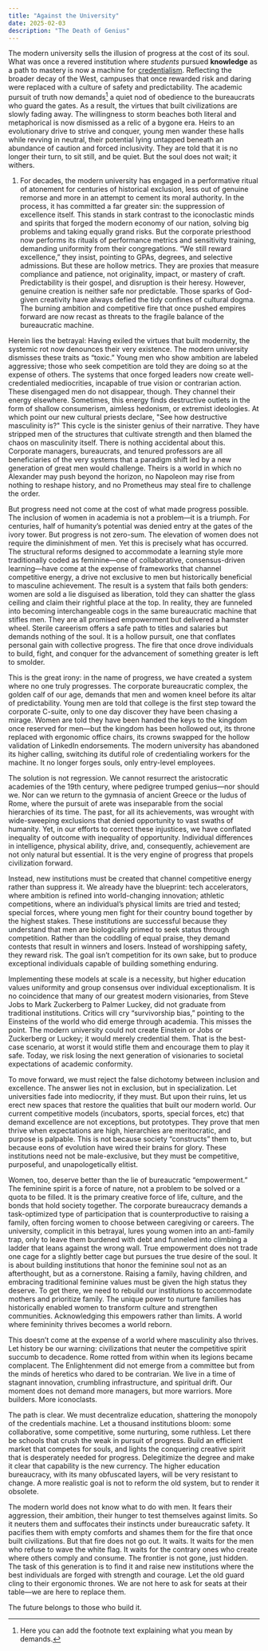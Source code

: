```yaml
---
title: "Against the University"
date: 2025-02-03
description: "The Death of Genius"
---
```


The modern university sells the illusion of progress at the cost of its soul. What was once a revered institution where *students* pursued **knowledge** as a path to mastery is now a machine for [credentialism](). Reflecting the broader decay of the West, campuses that once rewarded risk and daring were replaced with a culture of safety and predictability. The academic pursuit of truth now demands[^1] a quiet nod of obedience to the bureaucrats who guard the gates. As a result, the virtues that built civilizations are slowly fading away. The willingness to storm beaches both literal and metaphorical is now dismissed as a relic of a bygone era. Heirs to an evolutionary drive to strive and conquer, young men wander these halls while revving in neutral, their potential lying untapped beneath an abundance of caution and forced inclusivity. They are told that it is no longer their turn, to sit still, and be quiet. But the soul does not wait; it withers.

1. For decades, the modern university has engaged in a performative ritual of atonement for centuries of historical exclusion, less out of genuine remorse and more in an attempt to cement its moral authority. In the process, it has committed a far greater sin: the suppression of excellence itself. This stands in stark contrast to the iconoclastic minds and spirits that forged the modern economy of our nation, solving big problems and taking equally grand risks. But the corporate priesthood now performs its rituals of performance metrics and sensitivity training, demanding uniformity from their congregations. “We still reward excellence,” they insist, pointing to GPAs, degrees, and selective admissions. But these are hollow metrics. They are proxies that measure compliance and patience, not originality, impact, or mastery of craft. Predictability is their gospel, and disruption is their heresy. However, genuine creation is neither safe nor predictable. Those sparks of God-given creativity have always defied the tidy confines of cultural dogma. The burning ambition and competitive fire that once pushed empires forward are now recast as threats to the fragile balance of the bureaucratic machine.

Herein lies the betrayal: Having exiled the virtues that built modernity, the systemic rot now denounces their very existence. The modern university dismisses these traits as “toxic.” Young men who show ambition are labeled aggressive; those who seek competition are told they are doing so at the expense of others. The systems that once forged leaders now create well-credentialed mediocrities, incapable of true vision or contrarian action. These disengaged men do not disappear, though. They channel their energy elsewhere. Sometimes, this energy finds destructive outlets in the form of shallow consumerism, aimless hedonism, or extremist ideologies. At which point our new cultural priests declare, "See how destructive masculinity is?" This cycle is the sinister genius of their narrative. They have stripped men of the structures that cultivate strength and then blamed the chaos on masculinity itself. There is nothing accidental about this. Corporate managers, bureaucrats, and tenured professors are all beneficiaries of the very systems that a paradigm shift led by a new generation of great men would challenge. Theirs is a world in which no Alexander may push beyond the horizon, no Napoleon may rise from nothing to reshape history, and no Prometheus may steal fire to challenge the order.

But progress need not come at the cost of what made progress possible. The inclusion of women in academia is not a problem—it is a triumph. For centuries, half of humanity’s potential was denied entry at the gates of the ivory tower. But progress is not zero-sum. The elevation of women does not require the diminishment of men. Yet this is precisely what has occurred. The structural reforms designed to accommodate a learning style more traditionally coded as feminine—one of collaborative, consensus-driven learning—have come at the expense of frameworks that channel competitive energy, a drive not exclusive to men but historically beneficial to masculine achievement. The result is a system that fails both genders: women are sold a lie disguised as liberation, told they can shatter the glass ceiling and claim their rightful place at the top. In reality, they are funneled into becoming interchangeable cogs in the same bureaucratic machine that stifles men. They are all promised empowerment but delivered a hamster wheel. Sterile careerism offers a safe path to titles and salaries but demands nothing of the soul. It is a hollow pursuit, one that conflates personal gain with collective progress. The fire that once drove individuals to build, fight, and conquer for the advancement of something greater is left to smolder.

This is the great irony: in the name of progress, we have created a system where no one truly progresses. The corporate bureaucratic complex, the golden calf of our age, demands that men and women kneel before its altar of predictability. Young men are told that college is the first step toward the corporate C-suite, only to one day discover they have been chasing a mirage. Women are told they have been handed the keys to the kingdom once reserved for men—but the kingdom has been hollowed out, its throne replaced with ergonomic office chairs, its crowns swapped for the hollow validation of LinkedIn endorsements. The modern university has abandoned its higher calling, switching its dutiful role of credentialing workers for the machine. It no longer forges souls, only entry-level employees.

The solution is not regression. We cannot resurrect the aristocratic academies of the 19th century, where pedigree trumped genius—nor should we. Nor can we return to the gymnasia of ancient Greece or the ludus of Rome, where the pursuit of arete was inseparable from the social hierarchies of its time. The past, for all its achievements, was wrought with wide-sweeping exclusions that denied opportunity to vast swaths of humanity. Yet, in our efforts to correct these injustices, we have conflated inequality of outcome with inequality of opportunity. Individual differences in intelligence, physical ability, drive, and, consequently, achievement are not only natural but essential. It is the very engine of progress that propels civilization forward.

Instead, new institutions must be created that channel competitive energy rather than suppress it. We already have the blueprint: tech accelerators, where ambition is refined into world-changing innovation; athletic competitions, where an individual’s physical limits are tried and tested; special forces, where young men fight for their country bound together by the highest stakes. These institutions are successful because they understand that men are biologically primed to seek status through competition. Rather than the coddling of equal praise, they demand contests that result in winners and losers. Instead of worshipping safety, they reward risk. The goal isn’t competition for its own sake, but to produce exceptional individuals capable of building something enduring.

Implementing these models at scale is a necessity, but higher education values uniformity and group consensus over individual exceptionalism. It is no coincidence that many of our greatest modern visionaries, from Steve Jobs to Mark Zuckerberg to Palmer Luckey, did not graduate from traditional institutions. Critics will cry “survivorship bias,” pointing to the Einsteins of the world who did emerge through academia. This misses the point. The modern university could not create Einstein or Jobs or Zuckerberg or Luckey; it would merely credential them. That is the best-case scenario, at worst it would stifle them and encourage them to play it safe. Today, we risk losing the next generation of visionaries to societal expectations of academic conformity.

To move forward, we must reject the false dichotomy between inclusion and excellence. The answer lies not in exclusion, but in specialization. Let universities fade into mediocrity, if they must. But upon their ruins, let us erect new spaces that restore the qualities that built our modern world. Our current competitive models (incubators, sports, special forces, etc) that demand excellence are not exceptions, but prototypes. They prove that men thrive when expectations are high, hierarchies are meritocratic, and purpose is palpable. This is not because society “constructs” them to, but because eons of evolution have wired their brains for glory. These institutions need not be male-exclusive, but they must be competitive, purposeful, and unapologetically elitist.

Women, too, deserve better than the lie of bureaucratic “empowerment.” The feminine spirit is a force of nature, not a problem to be solved or a quota to be filled. It is the primary creative force of life, culture, and the bonds that hold society together. The corporate bureaucracy demands a task-optimized type of participation that is counterproductive to raising a family, often forcing women to choose between caregiving or careers. The university, complicit in this betrayal, lures young women into an anti-family trap, only to leave them burdened with debt and funneled into climbing a ladder that leans against the wrong wall. True empowerment does not trade one cage for a slightly better cage but pursues the true desire of the soul. It is about building institutions that honor the feminine soul not as an afterthought, but as a cornerstone. Raising a family, having children, and embracing traditional feminine values must be given the high status they deserve. To get there, we need to rebuild our institutions to accommodate mothers and prioritize family. The unique power to nurture families has historically enabled women to transform culture and strengthen communities. Acknowledging this empowers rather than limits. A world where femininity thrives becomes a world reborn.

This doesn’t come at the expense of a world where masculinity also thrives. Let history be our warning: civilizations that neuter the competitive spirit succumb to decadence. Rome rotted from within when its legions became complacent. The Enlightenment did not emerge from a committee but from the minds of heretics who dared to be contrarian. We live in a time of stagnant innovation, crumbling infrastructure, and spiritual drift. Our moment does not demand more managers, but more warriors. More builders. More iconoclasts.

The path is clear. We must decentralize education, shattering the monopoly of the credentials machine. Let a thousand institutions bloom: some collaborative, some competitive, some nurturing, some ruthless. Let there be schools that crush the weak in pursuit of progress. Build an efficient market that competes for souls, and lights the conquering creative spirit that is desperately needed for progress. Delegitimize the degree and make it clear that capability is the new currency. The higher education bureaucracy, with its many obfuscated layers, will be very resistant to change. A more realistic goal is not to reform the old system, but to render it obsolete.

The modern world does not know what to do with men. It fears their aggression, their ambition, their hunger to test themselves against limits. So it neuters them and suffocates their instincts under bureaucratic safety. It pacifies them with empty comforts and shames them for the fire that once built civilizations. But that fire does not go out. It waits. It waits for the men who refuse to wave the white flag. It waits for the contrary ones who create where others comply and consume. The frontier is not gone, just hidden. The task of this generation is to find it and raise new institutions where the best individuals are forged with strength and courage. Let the old guard cling to their ergonomic thrones. We are not here to ask for seats at their table—we are here to replace them.

The future belongs to those who build it.

[^1]: Here you can add the footnote text explaining what you mean by demands.
